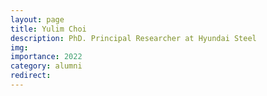 ```yaml
---
layout: page
title: Yulim Choi
description: PhD. Principal Researcher at Hyundai Steel
img: 
importance: 2022
category: alumni
redirect: 
---
```

